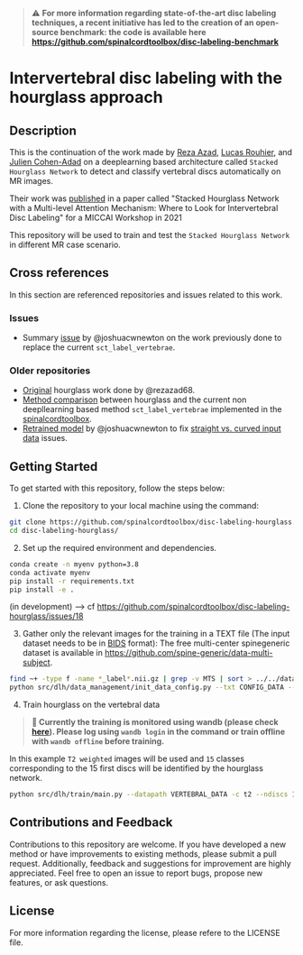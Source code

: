 > ⚠️‎‎‎ **For more information regarding state-of-the-art disc labeling techniques, a recent initiative has led to the creation of an open-source benchmark: the code is available here https://github.com/spinalcordtoolbox/disc-labeling-benchmark**

# Intervertebral disc labeling with the hourglass approach

## Description

This is the continuation of the work made by [Reza Azad](https://www.linkedin.com/in/reza-azad-37a652109/), [Lucas Rouhier](https://www.linkedin.com/in/lucas-rouhier-1aa36a131/?originalSubdomain=ca), and [Julien Cohen-Adad](https://scholar.google.ca/citations?user=6cAZ028AAAAJ&hl=en) on a deeplearning based architecture called `Stacked Hourglass Network` to detect and classify vertebral discs automatically on MR images.

Their work was [published](https://dl.acm.org/doi/abs/10.1007/978-3-030-87589-3_42) in a paper called "Stacked Hourglass Network with a Multi-level Attention Mechanism: Where to Look for Intervertebral Disc Labeling" for a MICCAI Workshop in 2021

This repository will be used to train and test the `Stacked Hourglass Network` in different MR case scenario.

## Cross references

In this section are referenced repositories and issues related to this work.

### Issues

* Summary [issue](https://github.com/spinalcordtoolbox/spinalcordtoolbox/issues/3793) by @joshuacwnewton on the work previously done to replace the current `sct_label_vertebrae`. 

### Older repositories

* [Original](https://github.com/rezazad68/Deep-Intervertebral-Disc-Labeling) hourglass work done by @rezazad68.
* [Method comparison](https://github.com/NathanMolinier/intervertebral-disc-labeling/blob/master/README.md) between hourglass and the current non deepllearning based method `sct_label_vertebrae` implemented in the [spinalcordtoolbox](https://github.com/spinalcordtoolbox/spinalcordtoolbox).
* [Retrained model](https://github.com/ivadomed/model_label_intervertebral-disc_t1-t2_hourglass-net) by @joshuacwnewton to fix [straight vs. curved input data](https://github.com/ivadomed/ivadomed/pull/852#discussion_r710455668) issues. 

## Getting Started

To get started with this repository, follow the steps below:

1. Clone the repository to your local machine using the command:
```Bash
git clone https://github.com/spinalcordtoolbox/disc-labeling-hourglass.git
cd disc-labeling-hourglass/
```

2. Set up the required environment and dependencies.
```Bash
conda create -n myenv python=3.8
conda activate myenv
pip install -r requirements.txt
pip install -e .
```
(in development) --> cf https://github.com/spinalcordtoolbox/disc-labeling-hourglass/issues/18

3. Gather only the relevant images for the training in a TEXT file (The input dataset needs to be in [BIDS](https://bids.neuroimaging.io/) format): The free multi-center spinegeneric dataset is available in https://github.com/spine-generic/data-multi-subject.
```Bash
find ~+ -type f -name *_label*.nii.gz | grep -v MTS | sort > ../../data_config/spinegeneric_vert.txt
python src/dlh/data_management/init_data_config.py --txt CONFIG_DATA --type LABEL
```

4. Train hourglass on the vertebral data
> **🐝 Currently the training is monitored using wandb (please check [here](https://wandb.ai/site)). Please log using `wandb login` in the command or train offline with `wandb offline` before training.**

In this example `T2 weighted` images will be used and `15` classes corresponding to the 15 first discs will be identified by the hourglass network.
```Bash
python src/dlh/train/main.py --datapath VERTEBRAL_DATA -c t2 --ndiscs 15
```

## Contributions and Feedback

Contributions to this repository are welcome. If you have developed a new method or have improvements to existing methods, please submit a pull request. Additionally, feedback and suggestions for improvement are highly appreciated. Feel free to open an issue to report bugs, propose new features, or ask questions.

## License

For more information regarding the license, please refere to the LICENSE file.
